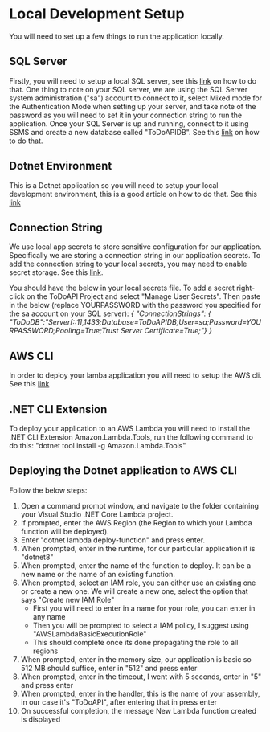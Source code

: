 ﻿
# Local Development Setup

You will need to set up a few things to run the application locally.

## SQL Server

Firstly, you will need to setup a local SQL server, see this [link](https://www.c-sharpcorner.com/article/step-by-step-installation-of-microsoft-sql-server-on-windows-system/) on how to do that.
One thing to note on your SQL server, we are using the SQL Server system administration ("sa") account to connect to it, select Mixed mode for the Authentication Mode when setting up your server, and take note of the password as you will need to set it in your connection string to run the application.
Once your SQL Server is up and running, connect to it using SSMS and create a new database called "ToDoAPIDB". See this [link](https://learn.microsoft.com/en-us/sql/relational-databases/databases/create-a-database?view=sql-server-ver16) on how to do that.

## Dotnet Environment

This is a Dotnet application so you will need to setup your local development environment, this is a good article on how to do that. See this [link](https://learn.microsoft.com/en-us/dotnet/csharp/tour-of-csharp/tutorials/local-environment)

## Connection String

We use local app secrets to store sensitive configuration for our application. Specifically we are storing a connection string in our application secrets. 
To add the connection string to your local secrets, you may need to enable secret storage. See this [link](https://learn.microsoft.com/en-us/aspnet/core/security/app-secrets?view=aspnetcore-8.0&tabs=windows).

You should have the below in your local secrets file. To add a secret right-click on the ToDoAPI Project and select "Manage User Secrets". 
Then paste in the below (replace YOURPASSWORD with the password you specified for the sa account on your SQL server):
*{
  "ConnectionStrings": { "ToDoDB":"Server[::1],1433;Database=ToDoAPIDB;User=sa;Password=YOURPASSWORD;Pooling=True;Trust Server Certificate=True;"}
}*

## AWS CLI

In order to deploy your lamba application you will need to setup the AWS cli. See this [link](https://docs.aws.amazon.com/cli/latest/userguide/cli-chap-getting-started.html)

## .NET CLI Extension

To deploy your application to an AWS Lambda you will need to install the .NET CLI Extension Amazon.Lambda.Tools, run the following command to do this: "dotnet tool install -g Amazon.Lambda.Tools"

## Deploying the Dotnet application to AWS CLI

Follow the below steps:
1. Open a command prompt window, and navigate to the folder containing your Visual Studio .NET Core Lambda project.
2. If prompted, enter the AWS Region (the Region to which your Lambda function will be deployed).
3. Enter "dotnet lambda deploy-function" and press enter.
4. When prompted, enter in the runtime, for our particular application it is "dotnet8"
5. When prompted, enter the name of the function to deploy. It can be a new name or the name of an existing function.
6. When prompted, select an IAM role, you can either use an existing one or create a new one. We will create a new one, select the option that says "Create new IAM Role"
    - First you will need to enter in a name for your role, you can enter in any name
    - Then you will be prompted to select a IAM policy, I suggest using "AWSLambdaBasicExecutionRole"
    - This should complete once its done propagating the role to all regions
7. When prompted, enter in the memory size, our application is basic so 512 MB should suffice, enter in "512" and press enter
8. When prompted, enter in the timeout, I went with 5 seconds, enter in "5" and press enter
9. When prompted, enter in the handler, this is the name of your assembly, in our case it's "ToDoAPI", after entering that in press enter
10. On successful completion, the message New Lambda function created is displayed 
